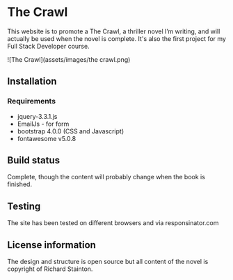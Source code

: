 # The Crawl

This website is to promote a The Crawl, a thriller novel I’m writing, and will actually be used when the novel is complete. It's also the first project for my Full Stack Developer course.

![The Crawl](assets/images/the crawl.png)

## Installation

### Requirements

* jquery-3.3.1.js
* EmailJs - for form
* bootstrap 4.0.0 (CSS and Javascript)
* fontawesome v5.0.8

## Build status

Complete, though the content will probably change when the book is finished.

## Testing

The site has been tested on different browsers and via responsinator.com

## License information

The design and structure is open source but all content of the novel is copyright of Richard Stainton.

